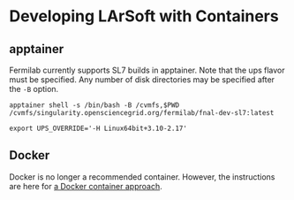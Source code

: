
# Developing LArSoft with Containers

## apptainer

Fermilab currently supports SL7 builds in apptainer.  Note that the ups flavor must be specified. Any number of disk directories may be specified after the `-B` option.
```
apptainer shell -s /bin/bash -B /cvmfs,$PWD /cvmfs/singularity.opensciencegrid.org/fermilab/fnal-dev-sl7:latest

export UPS_OVERRIDE='-H Linux64bit+3.10-2.17'

```

## Docker

Docker is no longer a recommended container.  However, the instructions are here for [a Docker container approach](Developing_LArSoft_on_Unsupported_Operating_Systems_with_Docker).
